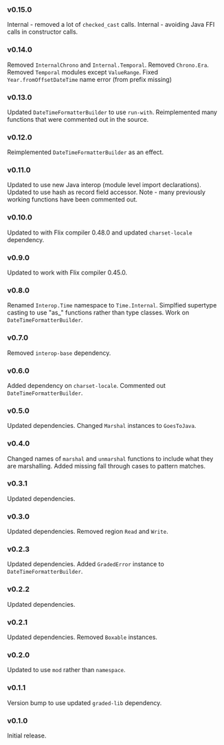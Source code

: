 ### v0.15.0
   Internal - removed a lot of `checked_cast` calls.
   Internal - avoiding Java FFI calls in constructor calls.

### v0.14.0
   Removed `InternalChrono` and `Internal.Temporal`.
   Removed `Chrono.Era`.
   Removed `Temporal` modules except `ValueRange`.
   Fixed `Year.fromOffsetDateTime` name error (from prefix missing)

### v0.13.0
   Updated `DateTimeFormatterBuilder` to use `run-with`.
   Reimplemented many functions that were commented out in the source.

### v0.12.0
   Reimplemented `DateTimeFormatterBuilder` as an effect.

### v0.11.0
   Updated to use new Java interop (module level import declarations).
   Updated to use hash as record field accessor.
   Note - many previously working functions have been commented out.

### v0.10.0
   Updated to with Flix compiler 0.48.0 and updated `charset-locale` dependency.

### v0.9.0
   Updated to work with Flix compiler 0.45.0.

### v0.8.0
   Renamed `Interop.Time` namespace to `Time.Internal`.
   Simplfied supertype casting to use "as_" functions rather than type classes.
   Work on `DateTimeFormatterBuilder`.

### v0.7.0
   Removed `interop-base` dependency.

### v0.6.0
   Added dependency on `charset-locale`.
   Commented out `DateTimeFormatterBuilder`.

### v0.5.0
   Updated dependencies.
   Changed `Marshal` instances to `GoesToJava`.

### v0.4.0
   Changed names of `marshal` and `unmarshal` functions to include what they are marshalling.
   Added missing fall through cases to pattern matches.

### v0.3.1
   Updated dependencies.

### v0.3.0
   Updated dependencies.
   Removed region `Read` and `Write`.

### v0.2.3
   Updated dependencies.
   Added `GradedError` instance to `DateTimeFormatterBuilder`.

### v0.2.2
   Updated dependencies.

### v0.2.1
   Updated dependencies.
   Removed `Boxable` instances.

### v0.2.0
   Updated to use `mod` rather than `namespace`.

### v0.1.1
   Version bump to use updated `graded-lib` dependency.

### v0.1.0
   Initial release.
